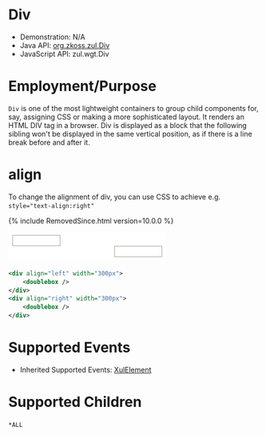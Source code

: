 # Div

- Demonstration: N/A
- Java API: [org.zkoss.zul.Div](https://www.zkoss.org/javadoc/latest/zk/org/zkoss/zul/Div.html)
- JavaScript API: <javadoc directory="jsdoc">zul.wgt.Div</javadoc>

# Employment/Purpose

`Div` is one of the most lightweight containers to group child
components for, say, assigning CSS or making a more sophisticated
layout. It renders an HTML DIV tag in a browser. Div is displayed as a
block that the following sibling won't be displayed in the same vertical
position, as if there is a line break before and after it.

# align

To change the alignment of div, you can use CSS to achieve e.g.
`style="text-align:right"`

{% include RemovedSince.html version=10.0.0 %}

![](/zk_component_ref/images/ZKComRef_Div_Example.png)

```xml
<div align="left" width="300px">
    <doublebox />
</div>
<div align="right" width="300px">
    <doublebox />
</div>
```

# Supported Events

- Inherited Supported Events: [ XulElement]({{site.baseurl}}/zk_component_ref/base_components/xulelement#Supported_Events)

# Supported Children

`*ALL`

